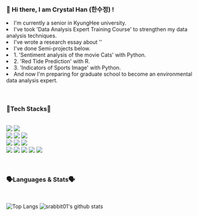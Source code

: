<!--
**srabbit01/srabbit01** is a ✨ _special_ ✨ repository because its `README.md` (this file) appears on your GitHub profile.

Here are some ideas to get you started:

- 🔭 I’m currently working on studying 'Data Science' to collaborate with 'Environment Data'
- 🌱 I’m currently learning DataScience
- 👯 I’m looking to collaborate on 'Environment Data Analysis'
- 🤔 I’m looking for help with ...
- 💬 Ask me about 'Basic Environmental Knowledge'
- 📫 How to reach me: srabbit01@naver.com
- 😄 Pronouns: She
- ⚡ Fun fact: ...
align=center
-->

<div> 
 <div> 
 
  <h3> 🤚 Hi there, I am Crystal Han (한수정) ! </h3>
  <li> I'm currently a senior in KyungHee university. </li>
  <li> I've took 'Data Analysis Expert Training Course' to strengthen my data analysis techniques. </li>
  <li> I've wrote a research essay about ''</li>
  <li> I've done Semi-projects below. </li>
  <li> 1. 'Sentiment analysis of the movie Cats' with Python. </li>
  <li> 2. 'Red Tide Prediction' with R. </li>
  <li> 3. 'Indicators of Sports Image' with Python. </li>
  <li> And now I'm preparing for graduate school to become an environmental data analysis expert. </li>
 </div>
 
  <div> 
   <br>
   <br>
   <h3> 🔧Tech Stacks🔧 </h3>
   <br>
   <img src="https://img.shields.io/badge/python-3670A0?style=for-the-badge&logo=python&logoColor=ffdd54">
   <img src="https://img.shields.io/badge/r-%23276DC3.svg?style=for-the-badge&logo=r&logoColor=white">
  
   <br>
   <img src="https://img.shields.io/badge/pandas-%23150458.svg?style=for-the-badge&logo=pandas&logoColor=white">
   <img src="https://img.shields.io/badge/numpy-%23013243.svg?style=for-the-badge&logo=numpy&logoColor=white">
   <img src="https://img.shields.io/badge/opencv-%23white.svg?style=for-the-badge&logo=opencv&logoColor=white">
   <br>
   <img src="https://img.shields.io/badge/scikit--learn-%23F7931E.svg?style=for-the-badge&logo=scikit-learn&logoColor=white">
   <img src="https://img.shields.io/badge/TensorFlow-%23FF6F00.svg?style=for-the-badge&logo=TensorFlow&logoColor=white">
   <img src="https://img.shields.io/badge/Keras-%23D00000.svg?style=for-the-badge&logo=Keras&logoColor=white">
   <br>
   <img src="https://img.shields.io/badge/Anaconda-%2344A833.svg?style=for-the-badge&logo=anaconda&logoColor=white">
   <img src="https://img.shields.io/badge/Spyder-838485?style=for-the-badge&logo=spyder%20ide&logoColor=maroon">
   <img src="https://img.shields.io/badge/mariaDB-003545?style=for-the-badge&logo=mariaDB&logoColor=white">
   <img src="https://img.shields.io/badge/cent%20os-002260?style=for-the-badge&logo=centos&logoColor=F0F0F0">
   <img src="https://img.shields.io/badge/Oracle-F80000?style=for-the-badge&logo=oracle&logoColor=white">
  </div>
  
  
  <div>
   <br>
   <br>
   <h3> 🗣Languages & Stats🗣 </h3>
   <br>
   
   ![Top Langs](https://github-readme-stats.vercel.app/api/top-langs/?username=srabbit01&layout=compact&theme=flag-india)
   ![srabbit01's github stats](https://github-readme-stats.vercel.app/api?username=srabbit01&show_icons=true&theme=flag-india)
   
   <br>
  </div> 
</div>
